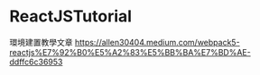 # ReactJSTutorial

環境建置教學文章
https://allen30404.medium.com/webpack5-reactjs%E7%92%B0%E5%A2%83%E5%BB%BA%E7%BD%AE-ddffc6c36953
